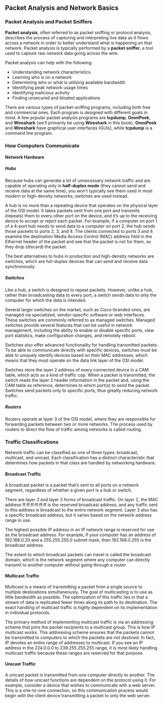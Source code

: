 ## Packet Analysis and Network Basics

### Packet Analysis and Packet Sniffers

**Packet analysis**, often referred to as packet sniffing or protocol analysis, describes the process of capturing and interpreting live data as it flows across a network in order to better understand what is happening on that network. Packet analysis is typically performed by a **packet sniffer**, a tool used to capture raw network data going across the wire. 

Packet analysis can help with the following: 

- Understanding network characteristics 
- Learning who is on a network 
- Determining who or what is utilizing available bandwidth 
- Identifying peak network usage times 
- Identifying malicious activity 
- Finding unsecured and bloated applications

There are various types of packet-sniffing programs, including both free and commercial ones. Each program is designed with different goals in mind. A few popular packet analysis programs are **tcpdump**, **OmniPeek**, and **Wireshark** (we’ll primarily be using **Wireshark** in this book). **OmniPeek** and **Wireshark** have graphical user interfaces (GUIs), while **tcpdump** is a command line program.

### How Computers Communicate

#### Network Hardware

##### Hubs

Because hubs can generate a lot of unnecessary network traffic and are capable of operating only in **half-duplex mode** (they cannot send and receive data at the same time), you won’t typically see them used in most modern or high-density networks; switches are used instead.

A hub is no more than a repeating device that operates on the physical layer of the OSI model. It takes packets sent from one port and transmits (repeats) them to every other port on the device, and it’s up to the receiving device to accept or reject each packet. For example, if a computer on port 1 of a 4-port hub needs to send data to a computer on port 2, the hub sends those packets to ports 2, 3, and 4. The clients connected to ports 3 and 4 examine the destination Media Access Control (MAC) address field in the Ethernet header of the packet and see that the packet is not for them, so they drop (discard) the packet.

The best alternatives to hubs in production and high-density networks are switches, which are full-duplex devices that can send and receive data synchronously.

##### Switches

Like a hub, a switch is designed to repeat packets. However, unlike a hub, rather than broadcasting data to every port, a switch sends data to only the computer for which the data is intended.

Several larger switches on the market, such as Cisco-branded ones, are managed via specialized, vendor-specific software or web interfaces. These switches are commonly referred to as managed switches. Managed switches provide several features that can be useful in network management, including the ability to enable or disable specific ports, view port statistics, make configuration changes, and remotely reboot.

Switches also offer advanced functionality for handling transmitted packets. To be able to communicate directly with specific devices, switches must be able to uniquely identify devices based on their MAC addresses, which means that they must operate on the data link layer of the OSI model.

Switches store the layer 2 address of every connected device in a CAM table, which acts as a kind of traffic cop. When a packet is transmitted, the switch reads the layer 2 header information in the packet and, using the CAM table as reference, determines to which port(s) to send the packet.  Switches send packets only to specific ports, thus greatly reducing network traffic.

##### Routers

Routers operate at layer 3 of the OSI model, where they are responsible for forwarding packets between two or more networks. The process used by routers to direct the flow of traffic among networks is called routing.

### Traffic Classifications

Network traffic can be classified as one of three types: broadcast, multicast, and unicast. Each classification has a distinct characteristic that determines how packets in that class are handled by networking hardware.

#### Broadcast Traffic

A broadcast packet is a packet that’s sent to all ports on a network segment, regardless of whether a given port is a hub or switch. 

There are layer 2 and layer 3 forms of broadcast traffic. On layer 2, the MAC address ff:ff:ff:ff:ff:ff is the reserved broadcast address, and any traffic sent to this address is broadcast to the entire network segment. Layer 3 also has a specific broadcast address, but it varies based on the network address range in use.

The highest possible IP address in an IP network range is reserved for use as the broadcast address. For example, if your computer has an address of 192.168.0.20 and a 255.255.255.0 subnet mask, then 192.168.0.255 is the broadcast address.

The extent to which broadcast packets can travel is called the broadcast domain, which is the network segment where any computer can directly transmit to another computer without going through a router.

#### Multicast Traffic

Multicast is a means of transmitting a packet from a single source to multiple destinations simultaneously. The goal of multicasting is to use as little bandwidth as possible. The optimization of this traffic lies in that a stream of data is replicated fewer times along its path to its destination. The exact handling of multicast traffic is highly dependent on its implementation in individual protocols. 

The primary method of implementing multicast traffic is via an addressing scheme that joins the packet recipients to a multicast group. This is how IP multicast works. This addressing scheme ensures that the packets cannot be transmitted to computers to which the packets are not destined. In fact, IP devotes an entire range of addresses to multicast. If you see an IP address in the 224.0.0.0 to 239.255.255.255 range, it is most likely handling multicast traffic because these ranges are reserved for that purpose.

#### Unicast Traffic

A unicast packet is transmitted from one computer directly to another. The details of how unicast functions are dependent on the protocol using it. For example, consider a device that wishes to communicate with a web server. This is a one-to-one connection, so this communication process would begin with the client device transmitting a packet to only the web server.